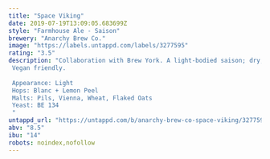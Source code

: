 ```yaml
---
title: "Space Viking"
date: 2019-07-19T13:09:05.683699Z
style: "Farmhouse Ale - Saison"
brewery: "Anarchy Brew Co."
image: "https://labels.untappd.com/labels/3277595"
rating: "3.5"
description: "Collaboration with Brew York. A light-bodied saison; dry, with flavours of white grape and pear, peppery notes, and a hint of cloves. Vegan friendly.   Appearance: Light Hops: Blanc + Lemon Peel Malts: Pils, Vienna, Wheat, Flaked Oats Yeast: BE 134 "
untappd_url: "https://untappd.com/b/anarchy-brew-co-space-viking/3277595"
abv: "8.5"
ibu: "14"
robots: noindex,nofollow
---
```

